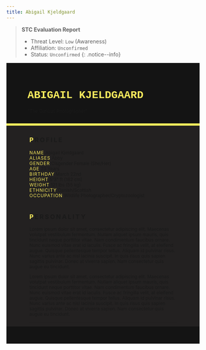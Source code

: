 ```yaml
---
title: Abigail Kjeldgaard
---
```


> **STC Evaluation Report**
>- Threat Level: `Low` (Awareness)
>- Affiliation: `Unconfirmed`
>- Status: `Unconfirmed`
{: .notice--info}

<!---------
header names
----------->

<div class="row" style="background-color:#141414; padding-top:30px; padding-left: 55px; padding-right: 55px; padding-bottom: 25px">
    <h1 style="color:#FBEC5D; text-transform:uppercase; font-family:'Courier New'">Abigail Kjeldgaard</h1>
    <small>"The Curious Photographer"</small>
</div>
<div style="background-color:#FBEC5D;padding:3px;"></div>
<div class="row" style="background-color:#232121; padding-top:5px; padding-left: 60px; padding-right: 60px; padding-bottom: 20px; overflow:auto; max-height:500px">

<!---------
profile
----------->

<h3 class="font-weight-bold" style="letter-spacing:3px; text-transform:uppercase">
    <span style="color:#FBEC5D;">P</span>rofile
</h3>

<small>
<span class="font-weight-bold" style="color:#FBEC5D;letter-spacing:1px; text-transform:uppercase">NAME</span> &#09;&#09;
  Abigail Kjeldgaard<br>
<span class="font-weight-bold" style="color:#FBEC5D;letter-spacing:1px; text-transform:uppercase">ALIASES</span> &#09;&#09;
  Abby<br>
<span class="font-weight-bold" style="color:#FBEC5D;letter-spacing:1px; text-transform:uppercase">GENDER</span> &#09;&#09;
  Cisgender Female (She/Her)<br>
<span class="font-weight-bold" style="color:#FBEC5D;letter-spacing:1px; text-transform:uppercase">AGE</span> &#09;&#09;
  23 Years<br>
<span class="font-weight-bold" style="color:#FBEC5D;letter-spacing:1px; text-transform:uppercase">BIRTHDAY</span> &#09;&#09;
  March 22nd<br>
<span class="font-weight-bold" style="color:#FBEC5D;letter-spacing:1px; text-transform:uppercase">HEIGHT</span> &#09;&#09;
  5'3" ft (162 cm)<br>
<span class="font-weight-bold" style="color:#FBEC5D;letter-spacing:1px; text-transform:uppercase">WEIGHT</span> &#09;&#09;
  121 lbs (55 kg)<br>
<span class="font-weight-bold" style="color:#FBEC5D;letter-spacing:1px; text-transform:uppercase">ETHNICITY</span> &#09;&#09;
  Danish/Scottish<br>
<span class="font-weight-bold" style="color:#FBEC5D;letter-spacing:1px; text-transform:uppercase">OCCUPATION</span> &#09;&#09;
  Wildlife Photographer/Cryptozoologist<br>
</small>

<hr class="w-100 my-5" style="border-color:#e6d7c5;opacity:.2;">

<!---------
personality
----------->
<h3 class="font-weight-bold" style="letter-spacing:3px; text-transform:uppercase">
    <span style="color:#FBEC5D;">P</span>ersonality
</h3>

<small>
<p>Lorem ipsum dolor sit amet, consectetur adipiscing elit. Maecenas volutpat vestibulum fermentum. Nullam aliquet ipsum mauris, quis tincidunt neque porttitor vitae. Nam condimentum faucibus ornare. Nunc euismod vitae erat id iaculis. Fusce ac fringilla velit, at eleifend augue. Quisque pellentesque tempor tellus. Aliquam id pulvinar risus. Nunc varius ante ac nisl lacinia suscipit. In quis risus quis sapien sagittis pulvinar. Donec at viverra sapien. Nam consectetur quis augue eu tincidunt.</p>

<p>Lorem ipsum dolor sit amet, consectetur adipiscing elit. Maecenas volutpat vestibulum fermentum. Nullam aliquet ipsum mauris, quis tincidunt neque porttitor vitae. Nam condimentum faucibus ornare. Nunc euismod vitae erat id iaculis. Fusce ac fringilla velit, at eleifend augue. Quisque pellentesque tempor tellus. Aliquam id pulvinar risus. Nunc varius ante ac nisl lacinia suscipit. In quis risus quis sapien sagittis pulvinar. Donec at viverra sapien. Nam consectetur quis augue eu tincidunt.</p>
</small>

<hr class="w-100 my-5" style="border-color:#e6d7c5;opacity:.2;">

<!---------
backstory
----------->
<h3 class="font-weight-bold" style="letter-spacing:3px; text-transform:uppercase">
    <span style="color:#FBEC5D;">B</span>ackstory
</h3>

<small>

<span class="font-weight-bold" style="color:#FBEC5D;letter-spacing:1px; text-transform:uppercase">RELATIONS</span> &#09;&#09;
    <ul><li>content</li>
    </ul>

<p><span class="font-weight-bold" style="color:#FBEC5D;letter-spacing:1px; text-transform:uppercase">CONTENT WARNING </span>TBA</p>

<ul>
    <li>content</li>
    <li>content</li>
    <li>content</li>
</ul>
</small>

<hr class="w-100 my-5" style="border-color:#e6d7c5;opacity:.2;">


<!---------
trivia
----------->

<h3 class="font-weight-bold" style="letter-spacing:3px; text-transform:uppercase">
    <span style="color:#FBEC5D;">T</span>rivia
</h3>

<small>
<span class="font-weight-bold" style="color:#FBEC5D;letter-spacing:1px; text-transform:uppercase">INSPIRATION</span> &#09;&#09;
    <ul>
        <li>Kara Danvers (Supergirl)</li>
        <li>Luz Noceda (The Owl House)</li>
        <li>Marcy Wu (Amphibia)</li>
        <li>Suletta Mercury (Gundam: The Witch of Mercury)</li>
    </ul>
<span class="font-weight-bold" style="color:#FBEC5D;letter-spacing:1px; text-transform:uppercase">VOICE CLAIM</span> &#09;&#09;
    <a href="https://m.youtube.com/watch?v=h9EGpIN-jRo&t=12s&pp=ygUPYXZhIHNpbHZhIHNpbGx5">Alba Baptista</a><br>
<span class="font-weight-bold" style="color:#FBEC5D;letter-spacing:1px; text-transform:uppercase">THEME SONG</span> &#09;&#09;
    <a href="https://m.youtube.com/watch?v=X2DUpDxFJyg&pp=ygUTZ3Jhdml0eSBmYWxscyB0aGVtZQ%3D%3D">Gravity Falls</a><br>
<span class="font-weight-bold" style="color:#FBEC5D;letter-spacing:1px; text-transform:uppercase">MBTI TYPE</span> &#09;&#09;
    INFP (The Mediator)<br>

<ul>
<li>Lorem ipsum dolor sit amet, consectetur adipiscing elit.</li>
<li>Lorem ipsum dolor sit amet, consectetur adipiscing elit.</li>
<li>Lorem ipsum dolor sit amet, consectetur adipiscing elit.</li>
<li>Lorem ipsum dolor sit amet, consectetur adipiscing elit.</li>
<li>Lorem ipsum dolor sit amet, consectetur adipiscing elit.</li>
</ul>
</small>

</div>
<div class="row" style="background-color:#141414; padding-top:20px; padding-left: 30px; padding-right: 30px; padding-bottom: 25px;">
    <div style="text-align: right; font-size: 16px"><a href="https://toyhou.se/11320894.-f2u-unity-v2"><i class="fa-solid fa-barcode"></i
  ></a></div>
</div>
